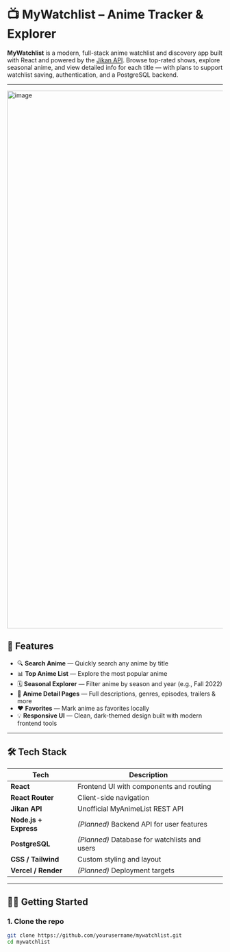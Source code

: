 # 📺 MyWatchlist – Anime Tracker & Explorer

**MyWatchlist** is a modern, full-stack anime watchlist and discovery app built with React and powered by the [Jikan API](https://docs.api.jikan.moe). Browse top-rated shows, explore seasonal anime, and view detailed info for each title — with plans to support watchlist saving, authentication, and a PostgreSQL backend.

---
<img width="1705" height="1255" alt="image" src="https://github.com/user-attachments/assets/d70dccd1-5e1f-4d9a-9a14-b5fd346e5405" />


## 🌟 Features

- 🔍 **Search Anime** — Quickly search any anime by title
- 📊 **Top Anime List** — Explore the most popular anime
- 🗓️ **Seasonal Explorer** — Filter anime by season and year (e.g., Fall 2022)
- 📄 **Anime Detail Pages** — Full descriptions, genres, episodes, trailers & more
- ❤️ **Favorites** — Mark anime as favorites locally
- 💡 **Responsive UI** — Clean, dark-themed design built with modern frontend tools

---

## 🛠 Tech Stack

| Tech | Description |
|------|-------------|
| **React** | Frontend UI with components and routing |
| **React Router** | Client-side navigation |
| **Jikan API** | Unofficial MyAnimeList REST API |
| **Node.js + Express** | *(Planned)* Backend API for user features |
| **PostgreSQL** | *(Planned)* Database for watchlists and users |
| **CSS / Tailwind** | Custom styling and layout |
| **Vercel / Render** | *(Planned)* Deployment targets |

---

## 🧑‍💻 Getting Started

### 1. Clone the repo

```bash
git clone https://github.com/yourusername/mywatchlist.git
cd mywatchlist

